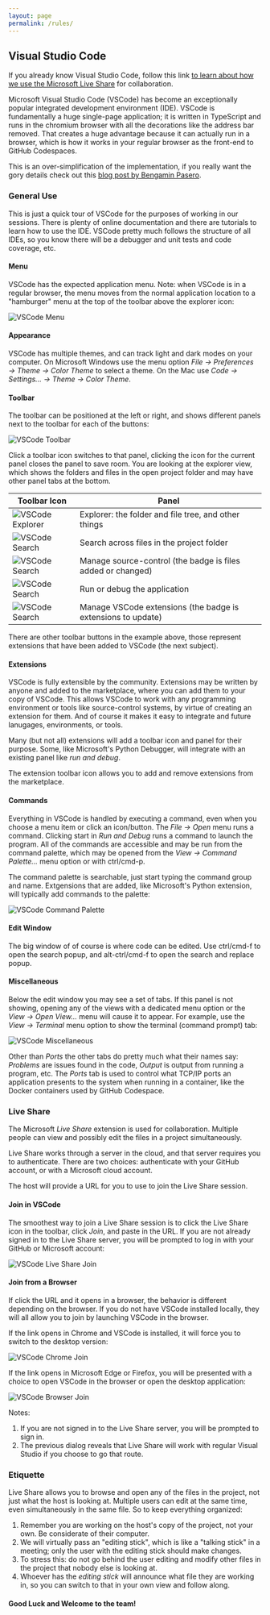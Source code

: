 ```yaml
---
layout: page
permalink: /rules/
---
```


[//]: # (about.md)
[//]: # (Copyright © 2024 Joel A Mussman. All rights reserved.)
[//]: #

## Visual Studio Code

If you already know Visual Studio Code, follow this link
[to learn about how we use the Microsoft Live Share](#live-share)
for collaboration.

Microsoft Visual Studio Code (VSCode) has become an exceptionally popular integrated
development environment (IDE).
VSCode is fundamentally a huge single-page application; it is written in TypeScript and
runs in the chromium browser with all the decorations like the address bar removed.
That creates a huge advantage because it can actually run in a browser, which is how
it works in your regular browser as the front-end to GitHub Codespaces.

This is an over-simplification of the implementation, if you really want the gory details check out this
[blog post by Bengamin Pasero](https://www.git-tower.com/blog/developing-for-the-desktop-vscode/). 

### General Use

This is just a quick tour of VSCode for the purposes of working in our sessions.
There is plenty of online documentation and there are tutorials to learn how to use the IDE.
VSCode pretty much follows the structure of all IDEs, so you know there will be a debugger and unit tests
and code coverage, etc.

#### Menu

VSCode has the expected application menu.
Note: when VSCode is in a regular browser, the menu moves from the normal application location to
a "hamburger" menu at the top of the toolbar above the explorer icon:

![VSCode Menu](./assets/images/vscode-menu.png)

#### Appearance

VSCode has multiple themes, and can track light and dark modes on your computer.
On Microsoft Windows use the menu option *File &rarr; Preferences &rarr; Theme &rarr; Color Theme* to select a theme.
On the Mac use *Code &rarr; Settings... &rarr; Theme &rarr; Color Theme*.

#### Toolbar
The toolbar can be positioned at the left or right, and shows different panels next to the toolbar
for each of the buttons:

![VSCode Toolbar](./assets/images/vscode-toolbar.png)

Click a toolbar icon switches to that panel, clicking the icon for the current panel closes
the panel to save room.
You are looking at the explorer view, which shows the folders and files in the open project folder and may have
other panel tabs at the bottom.

| Toolbar Icon | Panel |
| --- | --- |
| ![VSCode Explorer](./assets/images/vscode-explorer.png) | Explorer: the folder and file tree, and other things |
| ![VSCode Search](./assets/images/vscode-search.png) | Search across files in the project folder |
| ![VSCode Search](./assets/images/vscode-source-control.png) | Manage source-control (the badge is files added or changed) |
| ![VSCode Search](./assets/images/vscode-run-and-debug.png) | Run or debug the application |
| ![VSCode Search](./assets/images/vscode-extensions.png) | Manage VSCode extensions (the badge is extensions to update) |

There are other toolbar buttons in the example above, those represent extensions that have been added to VSCode
(the next subject).

#### Extensions

VSCode is fully extensible by the community.
Extensions may be written by anyone and added to the marketplace, where you can add them to your copy of VSCode.
This allows VSCode to work with any programming environment or tools like source-control systems,
by virtue of creating an extension for them.
And of course it makes it easy to integrate and future lanugages, environments, or tools.

Many (but not all) extensions will add a toolbar icon and panel for their purpose.
Some, like Microsoft's Python Debugger, will integrate with an existing panel like *run and debug*.

The extension toolbar icon allows you to add and remove extensions from the marketplace.

#### Commands

Everything in VSCode is handled by executing a command, even when you choose a menu item or click an icon/button.
The *File &rarr; Open* menu runs a command.
Clicking start in *Run and Debug* runs a command to launch the program.
All of the commands are accessible and may be run from the command palette,
which may be opened from the *View &rarr; Command Palette...* menu option or with
ctrl/cmd-p.

The command palette is searchable, just start typing the command group and name.
Extgensions that are added, like Microsoft's Python extension, will typically add commands to the palette:

![VSCode Command Palette](./assets/images/vscode-command-palette.png)

#### Edit Window

The big window of of course is where code can be edited.
Use ctrl/cmd-f to open the search popup, and alt-ctrl/cmd-f to open the search and replace popup.

#### Miscellaneous

Below the edit window you may see a set of tabs.
If this panel is not showing, opening any of the views with a dedicated menu option or
the *View &rarr; Open View...* menu will cause it to appear.
For example, use the *View &rarr; Terminal* menu option to show the terminal (command prompt) tab:

![VSCode Miscellaneous](./assets/images/vscode-miscellaneous.png)

Other than *Ports* the other tabs do pretty much what their names say: *Problems* are issues found
in the code, *Output* is output from running a program, etc.
The *Ports* tab is used to control what TCP/IP ports an application presents to the system
when running in a container, like the Docker containers used by GitHub Codespace.

### Live Share

The Microsoft *Live Share* extension is used for collaboration.
Multiple people can view and possibly edit the files in a project simultaneously.

Live Share works through a server in the cloud, and that server requires you to authenticate.
There are two choices: authenticate with your GitHub account, or with a
Microsoft cloud account.

The host will provide a URL for you to use to join the Live Share session.

#### Join in VSCode

The smoothest way to join a Live Share session is to click the Live Share icon in the toolbar,
click *Join*, and paste in the URL.
If you are not already signed in to the Live Share server, you will be prompted to log in
with your GitHub or Microsoft account:

![VSCode Live Share Join](./assets/images/vscode-live-share-join.png)


#### Join from a Browser

If click the URL and it opens in a browser, the behavior is different depending on the browser.
If you do not have VSCode installed locally, they will all allow you to join by launching
VSCode in the browser.

If the link opens in Chrome and VSCode is installed, it will force you to switch to the desktop
version:

![VSCode Chrome Join](./assets/images/vscode-chrome-join.png)

If the link opens in Microsoft Edge or Firefox, you will be presented with a choice to open
VSCode in the browser or open the desktop application:

![VSCode Browser Join](./assets/images/vscode-edge_firefox-join.png)

Notes:
1. If you are not signed in to the Live Share server, you will be prompted to sign in.
1. The previous dialog reveals that Live Share will work with regular Visual Studio if you choose to go that route.


### Etiquette

Live Share allows you to browse and open any of the files in the project, not just what the
host is looking at.
Multiple users can edit at the same time, even simultaneously in the same file.
So to keep everything organized:

1. Remember you are working on the host's copy of the project, not your own.
Be considerate of their computer.
1. We will virtually pass an "editing stick", which is like a "talking stick" in a meeting; only the
user with the editing stick should make changes.
1. To stress this: do not go behind the user editing and modify other files in the project that
nobody else is looking at.
1. Whoever has the *editing stick* will announce what file they are working in,
so you can switch to that in your own view and follow along.

#### Good Luck and Welcome to the team!